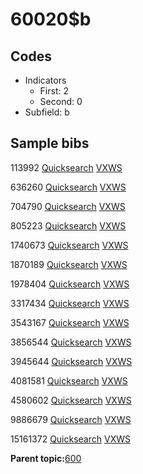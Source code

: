 # 60020$b

## Codes

-   Indicators
    -   First: 2
    -   Second: 0
-   Subfield: b

## Sample bibs

113992 [Quicksearch](https://search.library.yale.edu/catalog/113992) [VXWS](http://prodorbis.library.yale.edu:7014/vxws/GetHoldingsService?bibId=113992)

636260 [Quicksearch](https://search.library.yale.edu/catalog/636260) [VXWS](http://prodorbis.library.yale.edu:7014/vxws/GetHoldingsService?bibId=636260)

704790 [Quicksearch](https://search.library.yale.edu/catalog/704790) [VXWS](http://prodorbis.library.yale.edu:7014/vxws/GetHoldingsService?bibId=704790)

805223 [Quicksearch](https://search.library.yale.edu/catalog/805223) [VXWS](http://prodorbis.library.yale.edu:7014/vxws/GetHoldingsService?bibId=805223)

1740673 [Quicksearch](https://search.library.yale.edu/catalog/1740673) [VXWS](http://prodorbis.library.yale.edu:7014/vxws/GetHoldingsService?bibId=1740673)

1870189 [Quicksearch](https://search.library.yale.edu/catalog/1870189) [VXWS](http://prodorbis.library.yale.edu:7014/vxws/GetHoldingsService?bibId=1870189)

1978404 [Quicksearch](https://search.library.yale.edu/catalog/1978404) [VXWS](http://prodorbis.library.yale.edu:7014/vxws/GetHoldingsService?bibId=1978404)

3317434 [Quicksearch](https://search.library.yale.edu/catalog/3317434) [VXWS](http://prodorbis.library.yale.edu:7014/vxws/GetHoldingsService?bibId=3317434)

3543167 [Quicksearch](https://search.library.yale.edu/catalog/3543167) [VXWS](http://prodorbis.library.yale.edu:7014/vxws/GetHoldingsService?bibId=3543167)

3856544 [Quicksearch](https://search.library.yale.edu/catalog/3856544) [VXWS](http://prodorbis.library.yale.edu:7014/vxws/GetHoldingsService?bibId=3856544)

3945644 [Quicksearch](https://search.library.yale.edu/catalog/3945644) [VXWS](http://prodorbis.library.yale.edu:7014/vxws/GetHoldingsService?bibId=3945644)

4081581 [Quicksearch](https://search.library.yale.edu/catalog/4081581) [VXWS](http://prodorbis.library.yale.edu:7014/vxws/GetHoldingsService?bibId=4081581)

4580602 [Quicksearch](https://search.library.yale.edu/catalog/4580602) [VXWS](http://prodorbis.library.yale.edu:7014/vxws/GetHoldingsService?bibId=4580602)

9886679 [Quicksearch](https://search.library.yale.edu/catalog/9886679) [VXWS](http://prodorbis.library.yale.edu:7014/vxws/GetHoldingsService?bibId=9886679)

15161372 [Quicksearch](https://search.library.yale.edu/catalog/15161372) [VXWS](http://prodorbis.library.yale.edu:7014/vxws/GetHoldingsService?bibId=15161372)

**Parent topic:**[600](../../tags/600/600.md)

